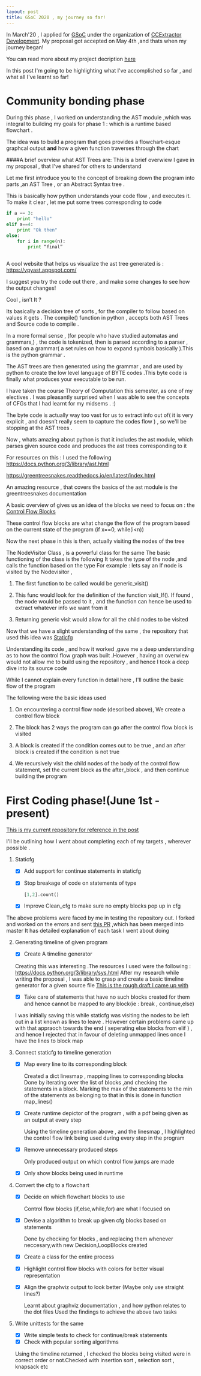```yaml
---
layout: post
title: GSoC 2020 , my journey so far!
---
```


In March'20 , I applied for [GSoC](https://summerofcode.withgoogle.com/) under the organization of [CCExtractor Development](https://summerofcode.withgoogle.com/organizations/5176609797046272/).
My proposal got accepted on May 4th ,and thats when my journey began!

You can read more about my project decription [here](https://summerofcode.withgoogle.com/projects/#5888598286532608) 

In this post I'm going to be highlighting what I've accomplished so far , and
what all I've learnt so far!

Community bonding phase
======
During this phase , I worked on understanding the AST module ,which was integral 
to building my goals for phase 1 : which is a runtime based flowchart . 

The idea was to build a program that goes provides a flowchart-esque graphcal
 output __and__ how a given function traverses through the chart
 
 ####A brief overview what AST Trees are:
 This is a brief overwiew I gave in my proposal , 
 that I've shared for others to understand
 
 Let me first introduce you to the concept of breaking down the program into parts ,an AST Tree
, or an Abstract Syntax tree .

This is basically how python understands your code flow , and executes it. 
To make it clear , let me put some trees  corresponding to  code 
```python
if a == 3:
    print "hello"
elif a==4:
	print "Ok then"
else:
	for i in range(n):
		print “final”
 
```
A cool website that helps us visualize the ast tree generated is : https://vpyast.appspot.com/

I suggest you try the code out there , and make some changes to see how 
the output changes!

Cool , isn’t It ?

Its basically a decision tree of sorts , for the compiler to follow based on values it gets .
The compile() function in python , accepts both AST Trees and Source code to compile .

In a more formal sense , (for people who have studied automatas and grammars,) , the code is tokenized, then is parsed according to a parser , based on a grammar( a set rules on how to expand symbols basically ).This is the python grammar .

The AST trees are then generated using the grammar , and are used by python to create the low level language of BYTE codes .This byte code is finally what produces your executable to be run.

I have taken the course Theory of Computation this semester, as one of my electives . I was pleasantly surprised when I was able to see the concepts of CFGs that I had learnt for my midsems . :) 


The byte code is actually way too vast for us to extract info out of( it is very explicit , and doesn’t really seem to capture the codes flow ) , so we'll be stopping at the AST trees .

Now , whats amazing about python is that it includes the ast module, which 
parses given source code and produces the ast trees corresponding to it

For resources on this : I used the following 
https://docs.python.org/3/library/ast.html

https://greentreesnakes.readthedocs.io/en/latest/index.html

An amazing resource , that covers the basics of the ast module is the
greentreesnakes documentation

A basic overview of gives us an idea of the blocks we need to focus on :
the [Control Flow Blocks](https://greentreesnakes.readthedocs.io/en/latest/nodes.html#control-flow)

These control flow blocks are what change the flow of the program based
on the current state of the program (if x==0, while(i<n))  


Now the next phase in this is then, actually visiting the nodes of the tree

The NodeVisitor Class , is a powerful class for the same
The basic functioning of the class is the following 
It takes the type of the node ,and calls the function based on the type 
For example : lets say an If node is visited by the Nodevisitor ,

1. The first function to be called would be generic_visit()

2. This func would look for the definition of the function visit_If().
If found , the node would be passed to it , and the function can hence be used 
to extract whatever info we want from it

3. Returning generic visit would allow for all the child nodes to be visited 

Now that we have a slight understanding of the same , the repository that used this idea 
was [Staticfg](https://github.com/coetaur0/staticfg)

Understanding its code , and how it worked ,gave me a deep understanding as to how
the control flow graph was built .However , having an overwiew would not allow 
me to build using the repository , and hence I took a deep dive into its source code 

While I cannot explain every function in detail here , I'll outline the basic flow 
of the program

The following were the basic ideas used  

1. On encountering a control flow node (described above), We create a control flow block

2. The block has 2 ways the program can go after the control flow block is 
visited

3. A block is created if the condition comes out to be true , and an after block is 
created if the condition is not true

4. We recursively visit the child nodes of the body of the control flow statement, 
set the current block as the after_block , and then continue building the program 



First Coding phase!(June 1st -present)
======

[This is my current repository for reference in the post](https://github.com/vishwesh-D-kumar/AlgorithmFlowVisualizer/tree/runtime_only)

I'll be outlining how I went about completing each of my targets , wherever possible .

1. Staticfg

    * [x] Add support for continue statements in staticfg 
    
    * [x] Stop breakage of code on statements of type 
        ```python
        [1,2].count()
        ```
    
    * [x] Improve Clean_cfg to make sure no empty blocks pop up in cfg
    
The above problems were faced by me in testing the repository out. I forked and worked on the errors
and sent [this PR](https://github.com/coetaur0/staticfg/pull/13) ,which has been merged into master 
It has detailed explanation of each task I went about doing


2. Generating timeline of given program
    * [x] Create A timeline generator
    
    Creating this was interesting .The resources I used were the following  : https://docs.python.org/3/library/sys.html
    After my research while writing the proposal , I was able to grasp and create a basic timeline generator for a given source file
    [This is the rough draft I came up with](https://github.com/vishwesh-D-kumar/AlgorithmFlowVisualizer/commit/015927f1c838e82a0ba9cb386c6210437e41bbc5) 
    
    * [x] Take care of statements that have no such blocks created for them  and hence cannot be mapped to any block(ie : break , continue,else)
        
    I was initially saving this while staticfg was visiting the nodes to be left out in a list known as lines to leave .
    However certain problems came up with that appraoch towards the end ( seperating else blocks from elif ) , and hence 
    I rejected that in favour of deleting unmapped lines once I have the lines to block map
    

3. Connect staticfg to timeline generation

    * [x] Map every line to its corresponding block
        
        Created a dict linesmap , mapping lines to corresponding blocks
        Done by iterating over the list of blocks ,and checking the statements in a block.
        Marking the max of the statements to the min of the statements as belonging to that in 
        this is done in function map_lines() 
    
    * [x] Create runtime depictor of the program , with a pdf being given as an output at every step
            
        Using the timeline generation above , and the linesmap , I highlighted the control flow link being used during every step in the program
            
    * [x] Remove unnecessary produced steps 
            
        Only produced output on which control flow jumps are made 
            
    * [x] Only show blocks being used in runtime 
    
4. Convert the cfg to a flowchart 

    * [x] Decide on which flowchart blocks to use
        
        Control flow blocks (if,else,while,for) are what I focused on 
    
    * [x] Devise a algorithm to break up given cfg blocks based on statements 
          
        Done by checking for blocks , and replacing them whenever neccesary,with new Decision,LoopBlocks created
    
    * [x] Create a class for the entire process
    
    * [x] Highlight control flow blocks with colors for better visual representation
    
    * [x] Align the graphviz output to look better (Maybe only use straight lines?)
            
        Learnt about graphviz documentation , and how python relates to the dot files 
        Used the findings to achieve the above two tasks
    
5. Write unittests for the same

    * [x] Write simple tests to check for continue/break statements
    * [x] Check with popular sorting algorithms
   
    Using the timeline returned , I checked the blocks being visited were in correct order or not.Checked with insertion sort , 
    selection sort , knapsack etc
    
    


